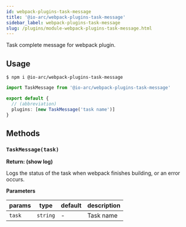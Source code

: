 ```yaml
---
id: webpack-plugins-task-message
title: '@io-arc/webpack-plugins-task-message'
sidebar_label: webpack-plugins-task-message
slug: /plugins/module-webpack-plugins-task-message.html
---
```


Task complete message for webpack plugin.

## Usage

```shell
$ npm i @io-arc/webpack-plugins-task-message
```

```typescript title="index.ts"
import TaskMessage from '@io-arc/webpack-plugins-task-message'

export default {
  // (abbreviation)
  plugins: [new TaskMessage('task name')]
}
```

## Methods

### `TaskMessage(task)`

**Return: (show log)**

Logs the status of the task when webpack finishes building, or an error occurs.

**Parameters**

| params | type     | default | description |
| ------ | -------- | ------- | ----------- |
| `task` | `string` | \-      | Task name   |
